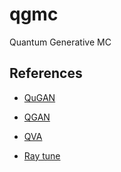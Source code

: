 # qgmc
Quantum Generative MC

## References

- [QuGAN](https://arxiv.org/pdf/2010.09036.pdf)
- [QGAN](https://www.nature.com/articles/s41534-019-0223-2.pdf)
- [QVA](https://arxiv.org/pdf/2010.06599.pdf)

- [Ray tune](https://pytorch.org/tutorials/beginner/hyperparameter_tuning_tutorial.html)
